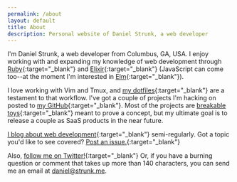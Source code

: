 ```yaml
---
permalink: /about
layout: default
title: About
description: Personal website of Daniel Strunk, a web developer
---
```


I'm Daniel Strunk, a web developer from Columbus, GA, USA. I enjoy working with
and expanding my knowledge of web development through
[Ruby][ruby]{:target="_blank"} and [Elixir][elixir]{:target="_blank"}
(JavaScript can come too--at the moment I'm interested in [Elm][elm]{:target="_blank"}).

I love working with Vim and Tmux, and [my dotfiles][dotfiles]{:target="_blank"}
are a testament to that workflow. I've got a couple of projects I'm hacking on
posted to [my GitHub][github]{:target="_blank"}. Most of the projects are
[breakable toys][apprenticeship-patterns]{:target="_blank"} meant to prove a
concept, but my ultimate goal is to release a couple as SaaS products in the
near future.

[I blog about web development][til]{:target="_blank"} semi-regularly. Got a
topic you'd like to see covered? [Post an issue.][til-issues]{:target="_blank"}

Also, [follow me on Twitter!][twitter]{:target="_blank"} Or, if you have a
burning question or comment that takes up more than 140 characters, you can send
me an email at [daniel@strunk.me].

[ruby]: http://ruby-lang.org
[elixir]: http://elixir-lang.org
[elm]: http://elm-lang.org
[dotfiles]: http://github.com/dstrunk/dotfiles
[github]: http://github.com/dstrunk
[apprenticeship-patterns]: http://chimera.labs.oreilly.com/books/1234000001813/ch05.html
[til]: http://danielstrunk.me/blog
[til-issues]: https://github.com/dstrunk/dstrunk.github.io/issues
[twitter]: http://twitter.com/dstrunk
[daniel@strunk.me]: mailto:daniel@strunk.me
